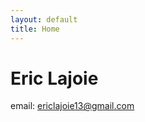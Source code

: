 ```yaml
---
layout: default
title: Home
---
```


# Eric Lajoie
email: [ericlajoie13@gmail.com](mailto:ericlajoie13@gmail.com)
